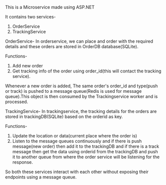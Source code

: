 This is a Microservice made using ASP.NET 

It contains two services-
1. OrderService
2. TrackingService

OrderService-
In orderservice, we can place and order with the required details and these orders are stored in OrderDB database(SQLite). 

Functions-
1. Add new order
2. Get tracking info of the order using order_id(this will contact the tracking service).

Whenever a new order is added, The same order's order_id and type(push or track) is pushed to a message queue(Redis is used for message queue).This object is then consumed by the Trackingservice worker and is processed.


TrackingService-
In trackingservice, the tracking details for the orders are stored in trackingDB(SQLite) based on the orderid as key.

Functions-
1. Update the location or data(current place where the order is)
2. Listen to the message queues continuously and if there is push message(new order) then add it to the trackingDB and if there is a track message then get the data using orderid from the trackingDB and push it to another queue from where the order service will be listening for the response.

So both these services interact with each other without exposing their endpoints using a message queue.